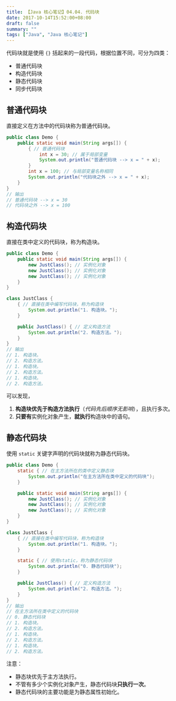```yaml
---
title: 【Java 核心笔记】04.04. 代码块
date: 2017-10-14T15:52:00+08:00
draft: false
summary: ""
tags: ["Java", "Java 核心笔记"]
---
```


代码块就是使用 `{}` 括起来的一段代码，根据位置不同，可分为四类：

* 普通代码块
* 构造代码块
* 静态代码块
* 同步代码块

## 普通代码块

直接定义在方法中的代码块称为普通代码块。

```java
public class Demo {
    public static void main(String args[]) {
        { // 普通代码块
            int x = 30; // 属于局部变量
            System.out.println("普通代码块 --> x = " + x);
        }
        int x = 100; // 与局部变量名称相同
        System.out.println("代码块之外 --> x = " + x);
    }
}
// 输出
// 普通代码块 --> x = 30
// 代码块之外 --> x = 100
```

## 构造代码块

直接在类中定义的代码块，称为构造块。

```java
public class Demo {
    public static void main(String args[]) {
        new JustClass(); // 实例化对象
        new JustClass(); // 实例化对象
        new JustClass(); // 实例化对象
    }
}

class JustClass {
    { // 直接在类中编写代码块，称为构造块
        System.out.println("1. 构造块。");
    }

    public JustClass() { // 定义构造方法
        System.out.println("2. 构造方法。");
    }
}
// 输出
// 1. 构造块。
// 2. 构造方法。
// 1. 构造块。
// 2. 构造方法。
// 1. 构造块。
// 2. 构造方法。
```

可以发现，

1. **构造块优先于构造方法执行**（*代码先后顺序无影响*），且执行多次。
2. **只要有**实例化对象产生，**就执行**构造块中的语句。

## 静态代码块

使用 `static` 关键字声明的代码块就称为静态代码块。

```java
public class Demo {
    static { // 在主方法所在的类中定义静态块
        System.out.println("在主方法所在类中定义的代码块");
    }

    public static void main(String args[]) {
        new JustClass(); // 实例化对象
        new JustClass(); // 实例化对象
        new JustClass(); // 实例化对象
    }
}

class JustClass {
    { // 直接在类中编写代码块，称为构造块
        System.out.println("1. 构造块。");
    }

    static { // 使用static，称为静态代码块
        System.out.println("0. 静态代码块");
    }

    public JustClass() { // 定义构造方法
        System.out.println("2. 构造方法。");
    }
}
// 输出
// 在主方法所在类中定义的代码块
// 0. 静态代码块
// 1. 构造块。
// 2. 构造方法。
// 1. 构造块。
// 2. 构造方法。
// 1. 构造块。
// 2. 构造方法。
```

注意：

* 静态块优先于主方法执行。
* 不管有多少个实例化对象产生，静态代码块**只执行一次**。
* 静态代码块的主要功能是为静态属性初始化。